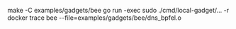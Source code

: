 make -C examples/gadgets/bee
go run -exec sudo ./cmd/local-gadget/... -r docker trace bee --file=examples/gadgets/bee/dns_bpfel.o
